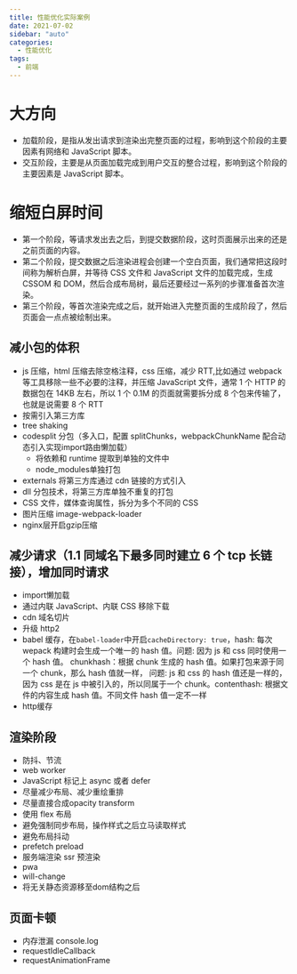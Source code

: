 ```yaml
---
title: 性能优化实际案例
date: 2021-07-02
sidebar: "auto"
categories:
  - 性能优化
tags:
  - 前端
---
```


# 大方向

- 加载阶段，是指从发出请求到渲染出完整页面的过程，影响到这个阶段的主要因素有网络和 JavaScript 脚本。
- 交互阶段，主要是从页面加载完成到用户交互的整合过程，影响到这个阶段的主要因素是 JavaScript 脚本。
# 缩短白屏时间

- 第一个阶段，等请求发出去之后，到提交数据阶段，这时页面展示出来的还是之前页面的内容。
- 第二个阶段，提交数据之后渲染进程会创建一个空白页面，我们通常把这段时间称为解析白屏，并等待 CSS 文件和 JavaScript 文件的加载完成，生成 CSSOM 和 DOM，然后合成布局树，最后还要经过一系列的步骤准备首次渲染。
- 第三个阶段，等首次渲染完成之后，就开始进入完整页面的生成阶段了，然后页面会一点点被绘制出来。

## 减小包的体积

- js 压缩，html 压缩去除空格注释，css 压缩，减少 RTT,比如通过 webpack 等工具移除一些不必要的注释，并压缩 JavaScript 文件，通常 1 个 HTTP 的数据包在 14KB 左右，所以 1 个 0.1M 的页面就需要拆分成 8 个包来传输了，也就是说需要 8 个 RTT
- 按需引入第三方库
- tree shaking
- codesplit 分包（多入口，配置 splitChunks，webpackChunkName 配合动态引入实现import路由懒加载）
  - 将依赖和 runtime 提取到单独的文件中
  - node_modules单独打包
- externals 将第三方库通过 cdn 链接的方式引入
- dll 分包技术，将第三方库单独不重复的打包
- CSS 文件，媒体查询属性，拆分为多个不同的 CSS
- 图片压缩 image-webpack-loader
- nginx层开启gzip压缩

## 减少请求（1.1 同域名下最多同时建立 6 个 tcp 长链接），增加同时请求

- import懒加载
- 通过内联 JavaScript、内联 CSS 移除下载
- cdn 域名切片
- 升级 http2
- babel 缓存，在`babel-loader`中开启`cacheDirectory: true`，hash: 每次 wepack 构建时会生成一个唯一的 hash 值。问题: 因为 js 和 css 同时使用一个 hash 值。 chunkhash：根据 chunk 生成的 hash 值。如果打包来源于同一个 chunk，那么 hash 值就一样， 问题: js 和 css 的 hash 值还是一样的，因为 css 是在 js 中被引入的，所以同属于一个 chunk。contenthash: 根据文件的内容生成 hash 值。不同文件 hash 值一定不一样
- http缓存

## 渲染阶段
- 防抖、节流
- web worker
- JavaScript 标记上 async 或者 defer
- 尽量减少布局、减少重绘重排
- 尽量直接合成opacity transform
- 使用 flex 布局
- 避免强制同步布局，操作样式之后立马读取样式
- 避免布局抖动
- prefetch preload
- 服务端渲染 ssr 预渲染
- pwa
- will-change
- 将无关静态资源移至dom结构之后

##  页面卡顿
- 内存泄漏 console.log
- requestIdleCallback
- requestAnimationFrame



